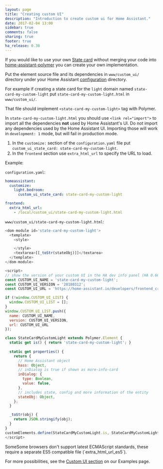 ```yaml
---
layout: page
title: "Creating custom UI"
description: "Introduction to create custom ui for Home Assistant."
date: 2017-02-04 13:00
sidebar: true
comments: false
sharing: true
footer: true
ha_release: 0.38
---
```


If you would like to use your own [State card](/developers/frontend_add_card/) without merging your code into [home-assistant-polymer](https://github.com/home-assistant/home-assistant-polymer/) you can create your own implementation.

Put the element source file and its dependencies in `www/custom_ui/` directory under your Home Assistant [configuration](/docs/configuration/) directory.

For example if creating a state card for the `light` domain named `state-card-my-custom-light` put `state-card-my-custom-light.html` in `www/custom_ui/`.

That file should implement `<state-card-my-custom-light>` tag with Polymer.

In `state-card-my-custom-light.html` you should use `<link rel="import">` to import all the dependencies **not** used by Home Assistant's UI.
Do not import any dependencies used by the Home Assistant UI.
Importing those will work in `development: 1` mode, but will fail in production mode.

1. In the `customize:` section of the `configuration.yaml` file put `custom_ui_state_card: state-card-my-custom-light`.
2. In the `frontend` section use `extra_html_url` to specify the URL to load.

Example:

`configuration.yaml`:

```yaml
homeassistant:
  customize:
    light.bedroom:
      custom_ui_state_card: state-card-my-custom-light

frontend:
  extra_html_url:
    - /local/custom_ui/state-card-my-custom-light.html
```

`www/custom_ui/state-card-my-custom-light.html`:

```javascript
<dom-module id='state-card-my-custom-light'>
  <template>
    <style>

    </style>
    <textarea>[[_toStr(stateObj)]]</textarea>
  </template>
</dom-module>

<script>
// show the version of your custom UI in the HA dev info panel (HA 0.66.0+):
const CUSTOM_UI_NAME = 'state-card-my-custom-light';
const CUSTOM_UI_VERSION = '20180312';
const CUSTOM_UI_URL = 'https://home-assistant.io/developers/frontend_creating_custom_ui/';

if (!window.CUSTOM_UI_LIST) {
  window.CUSTOM_UI_LIST = [];
}
window.CUSTOM_UI_LIST.push({
  name: CUSTOM_UI_NAME,
  version: CUSTOM_UI_VERSION,
  url: CUSTOM_UI_URL
}); 

class StateCardMyCustomLight extends Polymer.Element {
  static get is() { return 'state-card-my-custom-light'; }
  
  static get properties() {
    return {
      // Home Assistant object
      hass: Object,
      // inDialog is true if shown as more-info-card
      inDialog: {
        type: Boolean,
        value: false,
      },
      // includes state, config and more information of the entity
      stateObj: Object,
    };
  }

  _toStr(obj) {
    return JSON.stringify(obj);
  }
}
customElements.define(StateCardMyCustomLight.is, StateCardMyCustomLight);
</script>
```
<p class='note'>
SomeSome browsers don't support latest ECMAScript standards, these require a separate ES5 compatible file (`extra_html_url_es5`).
</p>

For more possibilities, see the [Custom UI section](/cookbook/#user-interface) on our Examples page.
